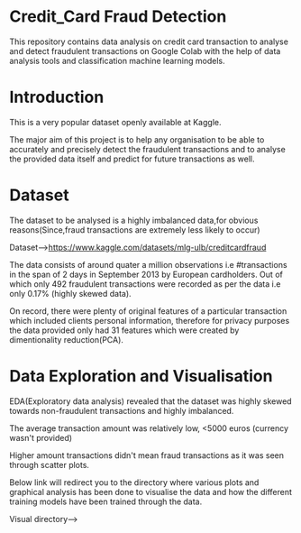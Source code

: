 # Credit_Card Fraud Detection
This repository contains data analysis on credit card transaction to analyse and detect fraudulent transactions on Google Colab with the help of data analysis tools and classification machine learning models.
# Introduction
This is a very popular dataset openly available at Kaggle.

The major aim of this project is to help any organisation to be able to accurately and precisely detect the fraudulent transactions and to analyse the provided data itself and predict for future transactions as well.
# Dataset
The dataset to be analysed is a highly imbalanced data,for obvious reasons(Since,fraud transactions are extremely less likely to occur)

Dataset-->https://www.kaggle.com/datasets/mlg-ulb/creditcardfraud

The data consists of around quater a million observations i.e #transactions in the span of 2 days in September 2013 by European cardholders. Out  of which only 492 fraudulent transactions were recorded as per the data i.e only 0.17% (highly skewed data).

On record, there were plenty of original features of a particular transaction which included clients personal information, therefore for privacy purposes the data provided only had 31 features which were created by dimentionality reduction(PCA).

# Data Exploration and Visualisation

EDA(Exploratory data analysis) revealed that the dataset was highly skewed towards non-fraudulent transactions and highly imbalanced.

The average transaction amount was relatively low, <5000 euros (currency wasn't provided)

Higher amount transactions didn't mean fraud transactions as it was seen through scatter plots.

Below link will redirect you to the directory where various plots and graphical analysis has been done to visualise the data and how the different training models have been trained through the data.

Visual directory-->


